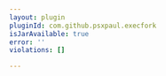 ```yaml
---
layout: plugin
pluginId: com.github.psxpaul.execfork
isJarAvailable: true
error: ''
violations: []

---
```

